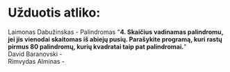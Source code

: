 # Užduotis atliko:  
Laimonas Dabužinskas - Palindromas "**4.	Skaičius vadinamas palindromu, jei jis vienodai skaitomas iš abiejų pusių. Parašykite programą, kuri rastų pirmus 80 palindromų, kurių kvadratai taip pat palindromai.**"  
David Baranovski -  
Rimvydas Alminas -  
